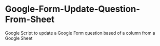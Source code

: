 # Google-Form-Update-Question-From-Sheet
Google Script to update a Google Form question based of a column from a Google Sheet
